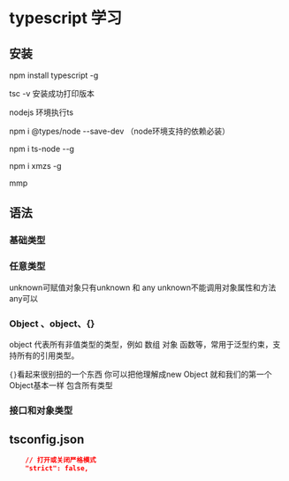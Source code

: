 # typescript 学习

## 安装
npm install typescript -g

tsc -v 安装成功打印版本

nodejs 环境执行ts

npm i @types/node --save-dev （node环境支持的依赖必装）

npm i ts-node --g

npm i xmzs -g

mmp


## 语法
### 基础类型

### 任意类型
unknown可赋值对象只有unknown 和 any
unknown不能调用对象属性和方法 any可以

### Object 、object、{}
object 代表所有非值类型的类型，例如 数组 对象 函数等，常用于泛型约束，支持所有的引用类型。

`{}`看起来很别扭的一个东西 你可以把他理解成new Object 就和我们的第一个Object基本一样 包含所有类型

### 接口和对象类型


## tsconfig.json
```json
    // 打开或关闭严格模式
    "strict": false,   
```
